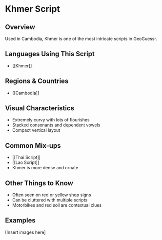# **Khmer Script**

## **Overview**
Used in Cambodia, Khmer is one of the most intricate scripts in GeoGuessr.

## **Languages Using This Script**
- [[Khmer]]

## **Regions & Countries**
- [[Cambodia]]

## **Visual Characteristics**
- Extremely curvy with lots of flourishes
- Stacked consonants and dependent vowels
- Compact vertical layout

## **Common Mix-ups**
- [[Thai Script]]
- [[Lao Script]]
- Khmer is more dense and ornate

## **Other Things to Know**
- Often seen on red or yellow shop signs
- Can be cluttered with multiple scripts
- Motorbikes and red soil are contextual clues

## **Examples**
[Insert images here]
